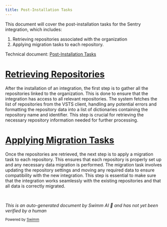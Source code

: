```yaml
---
title: Post-Installation Tasks
---
```

This document will cover the post-installation tasks for the Sentry integration, which includes:

1. Retrieving repositories associated with the organization
2. Applying migration tasks to each repository.

Technical document: <SwmLink doc-title="Post-Installation Tasks">[Post-Installation Tasks](/.swm/post-installation-tasks.pcdtohea.sw.md)</SwmLink>

# [Retrieving Repositories](https://app.swimm.io/repos/Z2l0aHViJTNBJTNBc2VudHJ5LWRlbW8tMSUzQSUzQVN3aW1tLURlbW8=/docs/pcdtohea#get_repositories)

After the installation of an integration, the first step is to gather all the repositories linked to the organization. This is done to ensure that the integration has access to all relevant repositories. The system fetches the list of repositories from the VSTS client, handling any potential errors and formatting the repository data into a list of dictionaries containing the repository name and identifier. This step is crucial for retrieving the necessary repository information needed for further processing.

# [Applying Migration Tasks](https://app.swimm.io/repos/Z2l0aHViJTNBJTNBc2VudHJ5LWRlbW8tMSUzQSUzQVN3aW1tLURlbW8=/docs/pcdtohea#post_install)

Once the repositories are retrieved, the next step is to apply a migration task to each repository. This ensures that each repository is properly set up and any necessary data migration is performed. The migration task involves updating the repository settings and moving any required data to ensure compatibility with the new integration. This step is essential to make sure that the integration works seamlessly with the existing repositories and that all data is correctly migrated.

&nbsp;

*This is an auto-generated document by Swimm AI 🌊 and has not yet been verified by a human*

<SwmMeta version="3.0.0" repo-id="Z2l0aHViJTNBJTNBc2VudHJ5LWRlbW8tMSUzQSUzQVN3aW1tLURlbW8=" repo-name="sentry-demo-1" doc-type="product-flows"><sup>Powered by [Swimm](/)</sup></SwmMeta>

